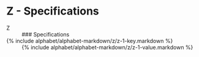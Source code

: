 <div data-role="collapsible" data-inset="false">
	<h1 class="cart-collapsible-div">Z - Specifications</h1>

<dl>

<dt class="alphabet-table-key-two">
<div markdown="1">
Z
</div>	
</dt>
<dd class="alphabet-table-value">
<div markdown="1">
### Specifications
</div>
</dd>

<dt>	
<div markdown="1">
{% include alphabet/alphabet-markdown/z/z-1-key.markdown %}
</div>
</dt>
<dd>
<div markdown="1">
{% include alphabet/alphabet-markdown/z/z-1-value.markdown %}
</div>
</dd>

</dl>

</div>